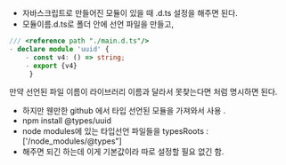 
- 자바스크립트로 만들어진 모듈이 있을 때 .d.ts 설정을 해주면 된다.
- 모듈이름.d.ts로 폴더 안에 선언 파일을 만들고,

```typescript
/// <reference path "./main.d.ts"/>
- declare module 'uuid' {
	- const v4: () => string;
	- export {v4}
	 }
```

만약 선언된 파일 이름이 라이브러리 이름과 달라서 못찾는다면
 처럼 명시하면 된다.
- 하지만 웬만한 github 에서 타입 선언된 모듈을 가져와서 사용 .
- npm install @types/uuid
- node modules에 있는 타입선언 파일들을 typesRoots : ['/node_modules/@types"]
- 해주면 되긴 하는데 이게 기본값이라 따로 설정할 필요 없긴 함.